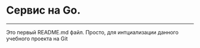 # Сервис на Go. 

---
Это первый README.md файл. Просто, для интциализации данного учебного проекта на Git